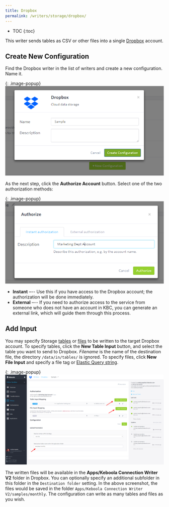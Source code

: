 ```yaml
---
title: Dropbox
permalink: /writers/storage/dropbox/
---
```


* TOC
{:toc}

This writer sends tables as CSV or other files into a single [Dropbox](https://www.dropbox.com/) account.

## Create New Configuration
Find the Dropbox writer in the list of writers and create a new configuration. Name it.

{: .image-popup}
![Screenshot - Create configuration](/writers/storage/dropbox/ui1.png)

As the next step, click the **Authorize Account** button. Select one of the two authorization methods:

{: .image-popup}
![Screenshot - Authorize account](/writers/storage/dropbox/ui2.png)

- **Instant** –-- Use this if you have access to the Dropbox account; the authorization will be done immediately.
- **External** –-- If you need to authorize access to the service from someone who does not have an account in KBC, 
you can generate an external link, which will guide them through this process.

## Add Input
You may specify Storage [tables](/storage/tables/) or [files](/storage/file-uploads/) to be written to the target Dropbox account. 
To specify tables, click the **New Table Input** button, and select the table you want to send to Dropbox. 
*Filename* is the name of the destination file, the directory `/data/in/tables/` is ignored.
To specify files, click **New File Input** and specify a file tag or [Elastic Query string](https://www.elastic.co/guide/en/elasticsearch/reference/6.6/query-dsl-query-string-query.html#query-string-syntax).

{: .image-popup}
![Screenshot - Specify input](/writers/storage/dropbox/ui3.png)

The written files will be available in the **Apps/Keboola Connection Writer V2** folder in Dropbox. You can optionally specify 
an additional subfolder in this folder in the `Destination folder` setting. In the above screenshot, the files would be saved 
in the folder `Apps/Keboola Connection Writer V2/samples/monthly`. The configuration can write as many tables and files as you wish.